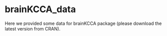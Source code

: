 # brainKCCA_data
Here we provided some data for brainKCCA package (please download the latest version from CRAN).
